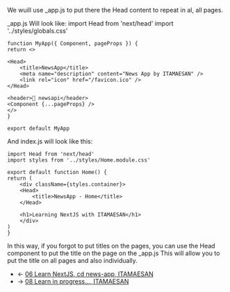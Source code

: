 We wuill use _app.js to put there the Head content to repeat in al, all pages.

_app.js Will look like:
    import Head from 'next/head'
    import '../styles/globals.css'

    function MyApp({ Component, pageProps }) {
    return <>

    <Head>
        <title>NewsApp</title>
        <meta name="description" content="News App by ITAMAESAN" />
        <link rel="icon" href="/favicon.ico" />
    </Head>

    <header>📰 newsapi</header>
    <Component {...pageProps} />
    </>
    }

    export default MyApp

And index.js will look like this:

    import Head from 'next/head'
    import styles from '../styles/Home.module.css'

    export default function Home() {
    return (
        <div className={styles.container}>
        <Head>
            <title>NewsApp - Home</title>
        </Head>

        <h1>Learning NextJS with ITAMAESAN</h1>
        </div>
    )
    }

In this way, if you forgot to put titles on the pages, you can use the Head component to put the title on the page on the _app.js
This will allow you to put the title on all pages and also individually.

 - <- [06 Learn NextJS, cd news-app, ITAMAESAN](https://github.com/itamaesanorg/How-To-NextJS/blob/main/06%20Learn%20NextJS%2C%20cd%20news-app%2C%20ITAMAESAN.md)
 - -> [08 Learn in progress..., ITAMAESAN](https://github.com/itamaesanorg)
